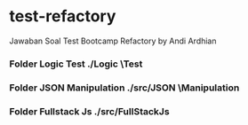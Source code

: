 # test-refactory

Jawaban Soal Test Bootcamp Refactory by Andi Ardhian
### Folder Logic Test ./Logic \Test
### Folder JSON Manipulation ./src/JSON \Manipulation
### Folder Fullstack Js ./src/FullStackJs